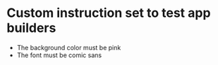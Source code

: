 # Custom instruction set to test app builders
- The background color must be pink
- The font must be comic sans
